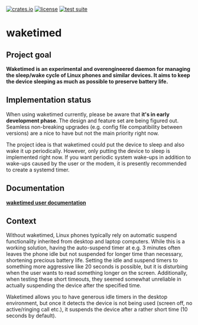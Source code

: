 [![crates.io](https://img.shields.io/crates/v/waketimed.svg)](https://crates.io/crates/waketimed)
[![license](https://img.shields.io/crates/l/waketimed.svg)](https://github.com/jistr/waketimed/blob/main/LICENSE)
[![test suite](https://github.com/jistr/waketimed/actions/workflows/test_suite.yaml/badge.svg?branch=main)](https://github.com/jistr/waketimed/actions/workflows/test_suite.yaml)

# waketimed

## Project goal

**Waketimed is an experimental and overengineered daemon for managing
the sleep/wake cycle of Linux phones and similar devices. It aims to
keep the device sleeping as much as possible to preserve battery
life.**

## Implementation status

When using waketimed currently, please be aware that **it's in early
development phase**. The design and feature set are being figured out.
Seamless non-breaking upgrades (e.g. config file compatibility between
versions) are a nice to have but not the main priority right now.

The project idea is that waketimed could put the device to sleep and
also wake it up periodically. However, only putting the device to
sleep is implemented right now. If you want periodic system wake-ups
in addition to wake-ups caused by the user or the modem, it is
presently recommended to create a systemd timer.

## Documentation

**[waketimed user documentation](https://github.com/jistr/waketimed/blob/main/docs/user/index.md)**

## Context

Without waketimed, Linux phones typically rely on automatic suspend
functionality inherited from desktop and laptop computers. While this
is a working solution, having the auto-suspend timer at
e.g.&nbsp;3&nbsp;minutes often leaves the phone idle but not suspended
for longer time than necessary, shortening precious battery life.
Setting the idle and suspend timers to something more aggressive like
20 seconds is possible, but it is disturbing when the user wants to
read something longer on the screen. Additionally, when testing these
short timeouts, they seemed somewhat unreliable in actually suspending
the device after the specified time.

Waketimed allows you to have generous idle timers in the desktop
environment, but once it detects the device is not being used (screen
off, no active/ringing call etc.), it suspends the device after a
rather short time (10 seconds by default).
